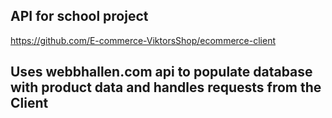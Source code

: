 ## API for school project
https://github.com/E-commerce-ViktorsShop/ecommerce-client


## Uses webbhallen.com api to populate database with product data and handles requests from the Client 
